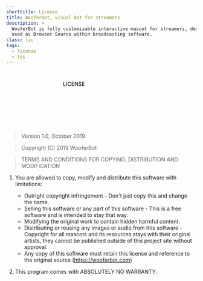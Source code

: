 ```yaml
---
shorttitle: License
title: WooferBot, visual bot for streamers
description: >
  WooferBot is fully customizable interactive mascot for streamers, designed to be 
  used as Browser Source within broadcasting software.
class: lic
tags:
  - license
  - tos
---
```

<div class="heading">
    <span><svg><text x="50%" y="40px">LICENSE</text></svg></span><br>
    <span></span>
    <span></span>
</div>

> Version 1.0, October 2019

> Copyright (C) 2019 WooferBot

> TERMS AND CONDITIONS FOR COPYING, DISTRIBUTION AND MODIFICATION

1. You are allowed to copy, modify and distribute this software with limitations:
    * Outright copyright infringement - Don't just copy this and change the name.
    * Selling this software or any part of this software - This is a free software and is intended to stay that way.
    * Modifying the original work to contain hidden harmful content.
    * Distributing or reusing any images or audio from this software - Copyright for all mascots and its resources stays with their original artists, they cannot be published outside of this project site without approval.
    * Any copy of this software must retain this license and reference to the original source (https://wooferbot.com)

2. This program comes with ABSOLUTELY NO WARRANTY.
